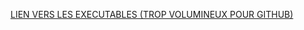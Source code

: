 [LIEN VERS LES EXECUTABLES (TROP VOLUMINEUX POUR GITHUB)](https://viacesifr-my.sharepoint.com/:f:/g/personal/hugo_champy_viacesi_fr/EvGgIw0ehTRPrzfnLHhDXvIBmOsCfFCFSfFstK39oKPS2w?e=DOxxbW)